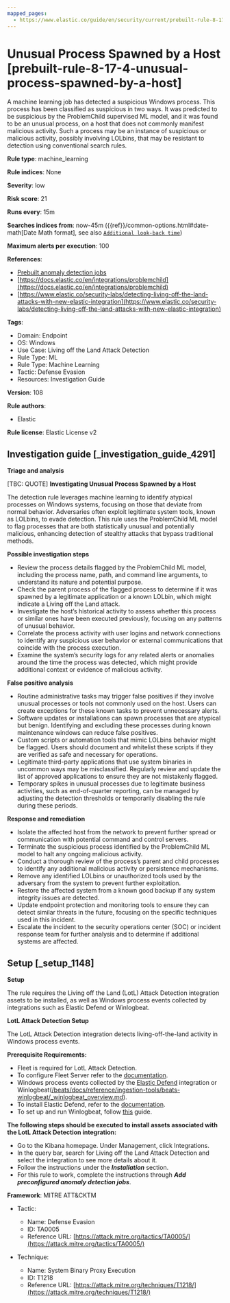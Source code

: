```yaml
---
mapped_pages:
  - https://www.elastic.co/guide/en/security/current/prebuilt-rule-8-17-4-unusual-process-spawned-by-a-host.html
---
```


# Unusual Process Spawned by a Host [prebuilt-rule-8-17-4-unusual-process-spawned-by-a-host]

A machine learning job has detected a suspicious Windows process. This process has been classified as suspicious in two ways. It was predicted to be suspicious by the ProblemChild supervised ML model, and it was found to be an unusual process, on a host that does not commonly manifest malicious activity. Such a process may be an instance of suspicious or malicious activity, possibly involving LOLbins, that may be resistant to detection using conventional search rules.

**Rule type**: machine_learning

**Rule indices**: None

**Severity**: low

**Risk score**: 21

**Runs every**: 15m

**Searches indices from**: now-45m ({{ref}}/common-options.html#date-math[Date Math format], see also [`Additional look-back time`](docs-content://solutions/security/detect-and-alert/create-detection-rule.md#rule-schedule))

**Maximum alerts per execution**: 100

**References**:

* [Prebuilt anomaly detection jobs](docs-content://reference/security/prebuilt-anomaly-detection-jobs.md)
* [https://docs.elastic.co/en/integrations/problemchild](https://docs.elastic.co/en/integrations/problemchild)
* [https://www.elastic.co/security-labs/detecting-living-off-the-land-attacks-with-new-elastic-integration](https://www.elastic.co/security-labs/detecting-living-off-the-land-attacks-with-new-elastic-integration)

**Tags**:

* Domain: Endpoint
* OS: Windows
* Use Case: Living off the Land Attack Detection
* Rule Type: ML
* Rule Type: Machine Learning
* Tactic: Defense Evasion
* Resources: Investigation Guide

**Version**: 108

**Rule authors**:

* Elastic

**Rule license**: Elastic License v2

## Investigation guide [_investigation_guide_4291]

**Triage and analysis**

[TBC: QUOTE]
**Investigating Unusual Process Spawned by a Host**

The detection rule leverages machine learning to identify atypical processes on Windows systems, focusing on those that deviate from normal behavior. Adversaries often exploit legitimate system tools, known as LOLbins, to evade detection. This rule uses the ProblemChild ML model to flag processes that are both statistically unusual and potentially malicious, enhancing detection of stealthy attacks that bypass traditional methods.

**Possible investigation steps**

* Review the process details flagged by the ProblemChild ML model, including the process name, path, and command line arguments, to understand its nature and potential purpose.
* Check the parent process of the flagged process to determine if it was spawned by a legitimate application or a known LOLbin, which might indicate a Living off the Land attack.
* Investigate the host’s historical activity to assess whether this process or similar ones have been executed previously, focusing on any patterns of unusual behavior.
* Correlate the process activity with user logins and network connections to identify any suspicious user behavior or external communications that coincide with the process execution.
* Examine the system’s security logs for any related alerts or anomalies around the time the process was detected, which might provide additional context or evidence of malicious activity.

**False positive analysis**

* Routine administrative tasks may trigger false positives if they involve unusual processes or tools not commonly used on the host. Users can create exceptions for these known tasks to prevent unnecessary alerts.
* Software updates or installations can spawn processes that are atypical but benign. Identifying and excluding these processes during known maintenance windows can reduce false positives.
* Custom scripts or automation tools that mimic LOLbins behavior might be flagged. Users should document and whitelist these scripts if they are verified as safe and necessary for operations.
* Legitimate third-party applications that use system binaries in uncommon ways may be misclassified. Regularly review and update the list of approved applications to ensure they are not mistakenly flagged.
* Temporary spikes in unusual processes due to legitimate business activities, such as end-of-quarter reporting, can be managed by adjusting the detection thresholds or temporarily disabling the rule during these periods.

**Response and remediation**

* Isolate the affected host from the network to prevent further spread or communication with potential command and control servers.
* Terminate the suspicious process identified by the ProblemChild ML model to halt any ongoing malicious activity.
* Conduct a thorough review of the process’s parent and child processes to identify any additional malicious activity or persistence mechanisms.
* Remove any identified LOLbins or unauthorized tools used by the adversary from the system to prevent further exploitation.
* Restore the affected system from a known good backup if any system integrity issues are detected.
* Update endpoint protection and monitoring tools to ensure they can detect similar threats in the future, focusing on the specific techniques used in this incident.
* Escalate the incident to the security operations center (SOC) or incident response team for further analysis and to determine if additional systems are affected.


## Setup [_setup_1148]

**Setup**

The rule requires the Living off the Land (LotL) Attack Detection integration assets to be installed, as well as Windows process events collected by integrations such as Elastic Defend or Winlogbeat.

**LotL Attack Detection Setup**

The LotL Attack Detection integration detects living-off-the-land activity in Windows process events.

**Prerequisite Requirements:**

* Fleet is required for LotL Attack Detection.
* To configure Fleet Server refer to the [documentation](docs-content://reference/ingestion-tools/fleet/fleet-server.md).
* Windows process events collected by the [Elastic Defend](https://docs.elastic.co/en/integrations/endpoint) integration or Winlogbeat([/beats/docs/reference/ingestion-tools/beats-winlogbeat/_winlogbeat_overview.md](beats://reference/winlogbeat/_winlogbeat_overview.md)).
* To install Elastic Defend, refer to the [documentation](docs-content://solutions/security/configure-elastic-defend/install-elastic-defend.md).
* To set up and run Winlogbeat, follow [this](beats://reference/winlogbeat/winlogbeat-installation-configuration.md) guide.

**The following steps should be executed to install assets associated with the LotL Attack Detection integration:**

* Go to the Kibana homepage. Under Management, click Integrations.
* In the query bar, search for Living off the Land Attack Detection and select the integration to see more details about it.
* Follow the instructions under the ***Installation*** section.
* For this rule to work, complete the instructions through ***Add preconfigured anomaly detection jobs***.

**Framework**: MITRE ATT&CKTM

* Tactic:

    * Name: Defense Evasion
    * ID: TA0005
    * Reference URL: [https://attack.mitre.org/tactics/TA0005/](https://attack.mitre.org/tactics/TA0005/)

* Technique:

    * Name: System Binary Proxy Execution
    * ID: T1218
    * Reference URL: [https://attack.mitre.org/techniques/T1218/](https://attack.mitre.org/techniques/T1218/)



